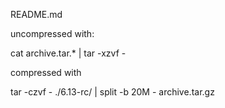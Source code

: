 README.md

uncompressed with:

cat archive.tar.* | tar -xzvf -


compressed with

tar -czvf - ./6.13-rc/ | split -b 20M - archive.tar.gz
